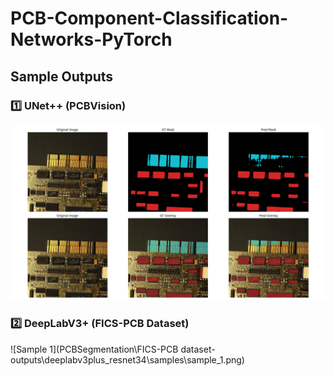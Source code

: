 # PCB-Component-Classification-Networks-PyTorch

## Sample Outputs

### 1️⃣ UNet++ (PCBVision)
![Sample 2](PCBSegmentation/PCBVISION-outputs/unetpp/samples/sample_2.png)

### 2️⃣ DeepLabV3+ (FICS-PCB Dataset)
![Sample 1](PCBSegmentation\FICS-PCB dataset-outputs\deeplabv3plus_resnet34\samples\sample_1.png)